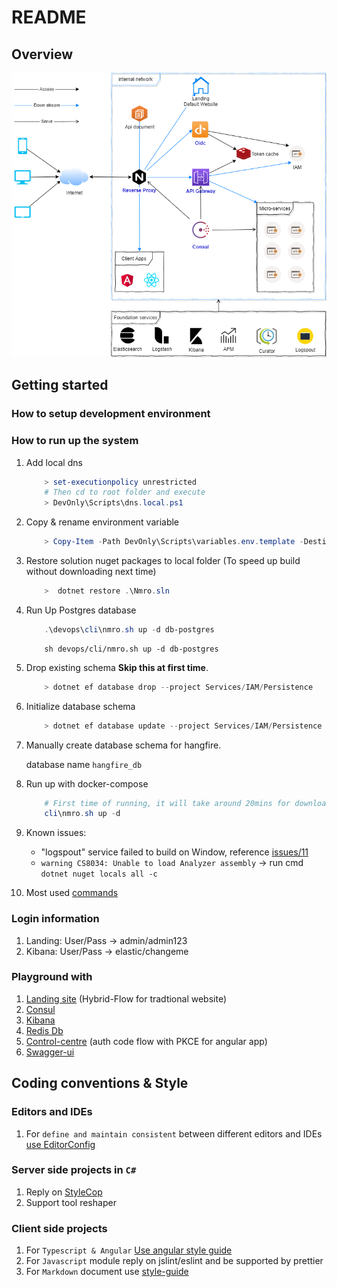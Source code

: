 # README

## Overview

![Architect](docs/images/architect.png)

## Getting started

### How to setup development environment

### How to run up the system

1. Add local dns

    ```powershell
        > set-executionpolicy unrestricted
        # Then cd to root folder and execute
        > DevOnly\Scripts\dns.local.ps1
    ```

1. Copy & rename environment variable

    ```powershell
        > Copy-Item -Path DevOnly\Scripts\variables.env.template -Destination .env
    ```

1. Restore solution nuget packages to local folder (To speed up build without downloading next time)

    ```powershell
        >  dotnet restore .\Nmro.sln
    ```

1. Run Up Postgres database

    ```powershell
        .\devops\cli\nmro.sh up -d db-postgres
    ```

    ```shell
        sh devops/cli/nmro.sh up -d db-postgres
    ```

1. Drop existing schema **Skip this at first time**.

    ```powershell
        > dotnet ef database drop --project Services/IAM/Persistence
    ```

1. Initialize database schema

    ```powershell
        > dotnet ef database update --project Services/IAM/Persistence
    ```

1. Manually create database schema for hangfire.

    database name `hangfire_db`

1. Run up with docker-compose

    ```powershell
        # First time of running, it will take around 20mins for downloading images & build
        cli\nmro.sh up -d
    ```

1. Known issues:

    * "logspout" service failed to build on Window, reference [issues/11](https://github.com/TamVoMinh/netmicro/issues/11)
    * `warning CS8034: Unable to load Analyzer assembly` → run cmd `dotnet nuget locals all -c`

1. Most used [commands](Docs/DOCKER.md)

### Login information

1. Landing: User/Pass → admin/admin123
1. Kibana: User/Pass → elastic/changeme

### Playground with

1. [Landing site](http://nmro.local/) (Hybrid-Flow for tradtional website)
1. [Consul](http://infosys.nmro.local/)
1. [Kibana](http://infosys.nmro.local/elk/)
1. [Redis Db](http://infosys.nmro.local/redis/)
1. [Control-centre](http://control-centre.nmro.local/) (auth code flow with PKCE for angular app)
1. [Swagger-ui](http://docs.nmro.local/)

## Coding conventions & Style

### Editors and IDEs

1. For `define and maintain consistent` between different editors and IDEs [use EditorConfig](http://editorconfig.org)

### Server side projects in `C#`

1. Reply on [StyleCop](https://github.com/StyleCop/StyleCop.ReSharper)
1. Support tool reshaper

### Client side projects

1. For `Typescript & Angular` [Use angular style guide](https://angular.io/guide/styleguide)
1. For `Javascript` module reply on jslint/eslint and be supported by prettier
1. For `Markdown` document use [style-guide](https://arcticicestudio.github.io/styleguide-markdown/rules/)
